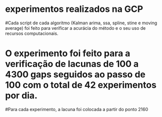 # experimentos realizados na GCP 
#Cada script de cada algoritmo (Kalman arima, ssa, spline, stine e moving average) foi feito para verificar a acurácia do método e o seu uso de recursos computacionais. 
# O experimento foi feito  para a verificação de lacunas de 100 a 4300 gaps seguidos ao passo de 100 com o total de 42 experimentos por dia.
#Para cada experimento, a lacuna foi  colocada a partir do ponto 2160 
